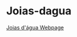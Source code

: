 # Joias-dagua
<a target="_blank" href="https://elmaruhl.github.io/Joias-dagua/main.html">Joias d'água Webpage</a>


